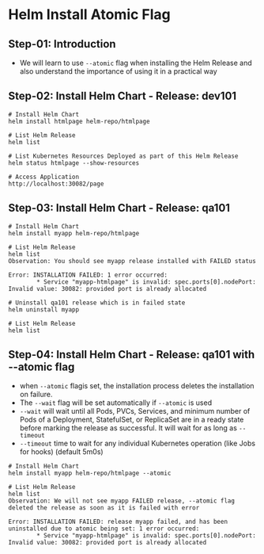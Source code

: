 # Helm Install Atomic Flag




## Step-01: Introduction
- We will learn to use `--atomic` flag when installing the Helm Release and also understand the importance of using it in a practical way




## Step-02: Install Helm Chart - Release: dev101
```t
# Install Helm Chart 
helm install htmlpage helm-repo/htmlpage

# List Helm Release
helm list 

# List Kubernetes Resources Deployed as part of this Helm Release
helm status htmlpage --show-resources

# Access Application
http://localhost:30082/page
```




## Step-03: Install Helm Chart - Release: qa101
```t
# Install Helm Chart 
helm install myapp helm-repo/htmlpage

# List Helm Release
helm list 
Observation: You should see myapp release installed with FAILED status

Error: INSTALLATION FAILED: 1 error occurred:
        * Service "myapp-htmlpage" is invalid: spec.ports[0].nodePort: Invalid value: 30082: provided port is already allocated

# Uninstall qa101 release which is in failed state
helm uninstall myapp

# List Helm Release
helm list 
```




## Step-04: Install Helm Chart - Release: qa101 with --atomic flag
- when `--atomic` flagis set, the installation process deletes the installation on failure. 
- The `--wait` flag will be set automatically if `--atomic` is used
- `--wait` will wait until all Pods, PVCs, Services, and minimum number of Pods of a Deployment, StatefulSet, or ReplicaSet are in a ready state before marking the release as successful. It will wait for as long as `--timeout`
- `--timeout`  time to wait for any individual Kubernetes operation (like Jobs for hooks) (default 5m0s)
```t
# Install Helm Chart 
helm install myapp helm-repo/htmlpage --atomic

# List Helm Release
helm list 
Observation: We will not see myapp FAILED release, --atomic flag deleted the release as soon as it is failed with error

Error: INSTALLATION FAILED: release myapp failed, and has been uninstalled due to atomic being set: 1 error occurred:
        * Service "myapp-htmlpage" is invalid: spec.ports[0].nodePort: Invalid value: 30082: provided port is already allocated
```
